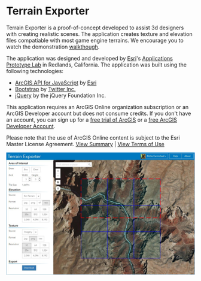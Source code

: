 # Terrain Exporter

Terrain Exporter is a proof-of-concept developed to assist 3d designers with creating realistic scenes. The application creates texture and elevation files compatiable with most game engine terrains. We encourage you to watch the demonstration [walkthough](https://www.youtube.com/watch?v=ZxEc_ZKD7js).

The application was designed and developed by [Esri](https://www.esri.com/)'s [Applications Prototype Lab](https://maps.esri.com) in Redlands, California. The application was built using the following technologies:

- [ArcGIS API for JavaScript](https://developers.arcgis.com/javascript/) by [Esri](https://www.esri.com)
- [Bootstrap](http://getbootstrap.com/) by [Twitter Inc.](https://twitter.com/)
- [jQuery](http://jquery.com/) by the jQuery Foundation Inc.

This application requires an ArcGIS Online organization subscription or an ArcGIS Developer account but does not consume credits. If you don't have an account, you can sign up for a [free trial of ArcGIS](http://goto.arcgisonline.com/features/trial) or a [free ArcGIS Developer Account](http://goto.arcgisonline.com/developers/signup).

Please note that the use of ArcGIS Online content is subject to the Esri Master License Agreement. [View Summary](http://links.esri.com/tou_summary) | [View Terms of Use](http://links.esri.com/agol_tou)

![Terrain Exporter](./img/screenshot1.jpg)

